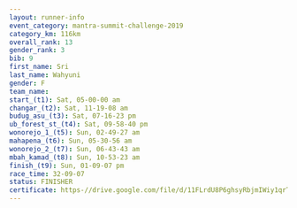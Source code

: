 ```yaml
---
layout: runner-info 
event_category: mantra-summit-challenge-2019 
category_km: 116km 
overall_rank: 13
gender_rank: 3
bib: 9
first_name: Sri
last_name: Wahyuni
gender: F
team_name: 
start_(t1): Sat, 05-00-00 am
changar_(t2): Sat, 11-19-08 am
budug_asu_(t3): Sat, 07-16-23 pm
ub_forest_st_(t4): Sat, 09-58-40 pm
wonorejo_1_(t5): Sun, 02-49-27 am
mahapena_(t6): Sun, 05-30-56 am
wonorejo_2_(t7): Sun, 06-43-43 am
mbah_kamad_(t8): Sun, 10-53-23 am
finish_(t9): Sun, 01-09-07 pm
race_time: 32-09-07
status: FINISHER
certificate: https-//drive.google.com/file/d/11FLrdU8P6ghsyRbjmIWiy1qrTHxtWJiw/view?usp=sharing
---
```

